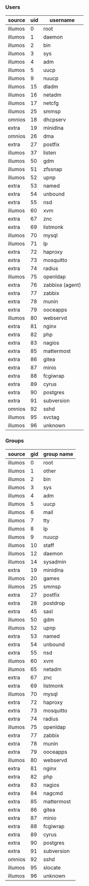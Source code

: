 
### Users

| source | uid | username
| ---    | --- | ---
| illumos	| 0	| root
| illumos	| 1	| daemon
| illumos	| 2	| bin
| illumos	| 3	| sys
| illumos	| 4	| adm
| illumos	| 5	| uucp
| illumos	| 9	| nuucp
| illumos	| 15	| dladm
| illumos	| 16	| netadm
| illumos	| 17	| netcfg
| illumos	| 25	| smmsp
| omnios	| 18	| dhcpserv
| extra		| 19	| minidlna
| omnios	| 26	| dma
| extra		| 27	| postfix
| illumos	| 37	| listen
| illumos	| 50	| gdm
| illumos	| 51	| zfssnap
| illumos	| 52	| upnp
| extra		| 53	| named
| extra		| 54	| unbound
| extra		| 55	| nsd
| illumos	| 60	| xvm
| extra		| 67	| znc
| extra		| 69	| listmonk
| illumos	| 70	| mysql
| illumos	| 71	| lp
| extra		| 72	| haproxy
| extra		| 73	| mosquitto
| extra		| 74	| radius
| illumos	| 75	| openldap
| extra		| 76	| zabbixa (agent)
| extra		| 77	| zabbix
| extra		| 78	| munin
| extra		| 79	| ooceapps
| illumos	| 80	| webservd
| extra		| 81	| nginx
| extra		| 82	| php
| extra		| 83	| nagios
| extra		| 85	| mattermost
| extra		| 86	| gitea
| extra		| 87	| minio
| extra		| 88	| fcgiwrap
| extra		| 89	| cyrus
| extra		| 90	| postgres
| extra		| 91	| subversion
| omnios	| 92	| sshd
| illumos	| 95	| svctag
| illumos	| 96	| unknown

### Groups

| source | gid | group name
| ---    | --- | ---
| illumos	| 0	| root
| illumos	| 1	| other
| illumos	| 2	| bin
| illumos	| 3	| sys
| illumos	| 4	| adm
| illumos	| 5	| uucp
| illumos	| 6	| mail
| illumos	| 7	| tty
| illumos	| 8	| lp
| illumos	| 9	| nuucp
| illumos	| 10	| staff
| illumos	| 12	| daemon
| illumos	| 14	| sysadmin
| extra		| 19	| minidlna
| illumos	| 20	| games
| illumos	| 25	| smmsp
| extra		| 27	| postfix
| extra		| 28	| postdrop
| extra		| 45	| sasl
| illumos	| 50	| gdm
| illumos	| 52	| upnp
| extra		| 53	| named
| extra		| 54	| unbound
| extra		| 55	| nsd
| illumos	| 60	| xvm
| illumos	| 65	| netadm
| extra		| 67	| znc
| extra		| 69	| listmonk
| illumos	| 70	| mysql
| extra		| 72	| haproxy
| extra		| 73	| mosquitto
| extra		| 74	| radius
| illumos	| 75	| openldap
| extra		| 77	| zabbix
| extra		| 78	| munin
| extra		| 79	| ooceapps
| illumos	| 80	| webservd
| extra		| 81	| nginx
| extra		| 82	| php
| extra		| 83	| nagios
| extra		| 84	| nagcmd
| extra		| 85	| mattermost
| extra		| 86	| gitea
| extra		| 87	| minio
| extra		| 88	| fcgiwrap
| extra		| 89	| cyrus
| extra		| 90	| postgres
| extra		| 91	| subversion
| omnios	| 92	| sshd
| illumos	| 95	| slocate
| illumos	| 96	| unknown

